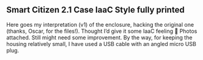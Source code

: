 ## Smart Citizen 2.1 Case IaaC Style fully printed

Here goes my interpretation (v1) of the enclosure, hacking the original one (thanks, Oscar, for the files!). Thought I’d give it some IaaC feeling :slightly_smiling_face:
Photos attached.
Still might need some improvement.
By the way, for keeping the housing relatively small, I have used a USB cable with an angled micro USB plug.
